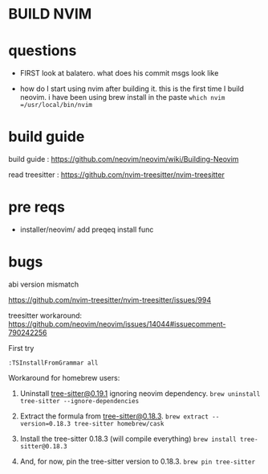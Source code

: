 # BUILD NVIM

# questions

- FIRST
  look at balatero.  what does his commit msgs look like

- how do I start using nvim after building it.
    this is the first time I build neovim.
    i have been using brew install in the paste
    `which nvim =/usr/local/bin/nvim`

# build guide

build guide : https://github.com/neovim/neovim/wiki/Building-Neovim

read treesitter : https://github.com/nvim-treesitter/nvim-treesitter

# pre reqs

- installer/neovim/
    add preqeq install func


# bugs

abi version mismatch 

https://github.com/nvim-treesitter/nvim-treesitter/issues/994

treesitter workaround: https://github.com/neovim/neovim/issues/14044#issuecomment-790242256

First try

`:TSInstallFromGrammar all`

Workaround for homebrew users:

1. Uninstall tree-sitter@0.19.1 ignoring neovim dependency.
`brew uninstall tree-sitter --ignore-dependencies`

2. Extract the formula from tree-sitter@0.18.3.
`brew extract --version=0.18.3 tree-sitter homebrew/cask`

3. Install the tree-sitter 0.18.3 (will compile everything)
`brew install tree-sitter@0.18.3`

4. And, for now, pin the tree-sitter version to 0.18.3.
`brew pin tree-sitter`


